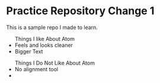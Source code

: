 # Practice Repository Change 1
 This is a sample repo I made to learn.
 <!-- This is purely practice. Please feel free to mess up! -->
 <!-- Btw this is how you make a comment -->

 <ul>
Things I like About Atom
    <li>Feels and looks cleaner</li>
    <li>Bigger Text</li>
</ul>

<ul>
Things I Do Not Like About Atom
    <li>No alignment tool<li>
</ul>

<!-- Why isn't the code changing colors?-->
